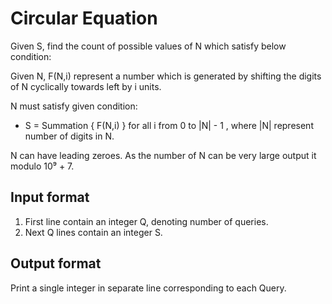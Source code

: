 # Circular Equation

Given S, find the count of possible values of N which satisfy below condition:

Given N, F(N,i) represent a number which is generated by shifting the digits of N cyclically towards left by i units.

N must satisfy given condition:

- S = Summation { F(N,i) } for all i from 0 to |N| - 1 , where |N| represent number of digits in N.

N can have leading zeroes. As the number of N can be very large output it modulo 10⁹ + 7.

## Input format

1. First line contain an integer Q, denoting number of queries.
2. Next Q lines contain an integer S.

## Output format

Print a single integer in separate line corresponding to each Query.
